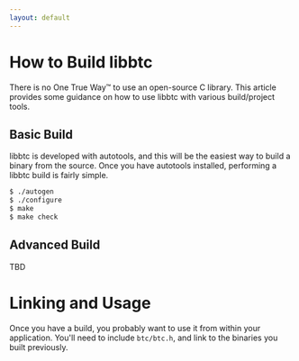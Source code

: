 ```yaml
---
layout: default
---
```


# How to Build libbtc

There is no One True Way™ to use an open-source C library.
This article provides some guidance on how to use libbtc with various build/project tools.

## Basic Build

libbtc is developed with autotools, and this will be the easiest way to build a binary from the source.
Once you have autotools installed, performing a libbtc build is fairly simple.

```bash
$ ./autogen
$ ./configure
$ make
$ make check
```

## Advanced Build

TBD

# Linking and Usage

Once you have a build, you probably want to use it from within your application.
You'll need to include `btc/btc.h`, and link to the binaries you built previously.